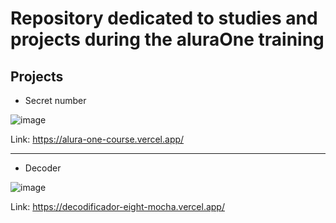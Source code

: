 # Repository dedicated to studies and projects during the aluraOne training

## Projects

- Secret number

![image](https://github.com/user-attachments/assets/807aa9e6-e175-4483-ac7d-90cadeea3dc2)

Link: https://alura-one-course.vercel.app/

***

- Decoder

![image](https://github.com/user-attachments/assets/a729683f-3172-41c6-8b5f-8e60200630c7)

Link: https://decodificador-eight-mocha.vercel.app/
